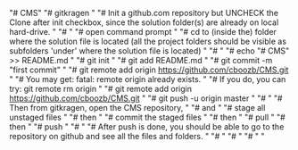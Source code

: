 "# CMS" 
"# gitkragen  "
"# Init a github.com repository but UNCHECK the Clone after init checkbox, since the solution folder(s) are already on local hard-drive. "
"#  "
"# open command prompt  "
"# cd to (inside the) folder where the solution file is located (all the project folders should be visible as subfolders 'under' where the solution file is located) "
"#  "
"# echo "# CMS" >> README.md  "
"# git init  "
"# git add README.md  "
"# git commit -m "first commit"  "
"# git remote add origin https://github.com/cboozb/CMS.git  "
"#  You may get: fatal: remote origin already exists.  "
"#  If you do, you can try: git remote rm origin  "
"#  git remote add origin https://github.com/cboozb/CMS.git  "
"#  git push -u origin master  "
"#   "
"#  Then from gitkragen, open the CMS repository,  "
"#  and  "
"#  stage all unstaged files  "
"#  then  "
"#  commit the staged files  "
"#  then  "
"#  pull  "
"# then  "
"# push  "
"#  "
"# After push is done, you should be able to go to the repository on github and see all the files and folders.  "
"#   "
"#   "
"#   "
 "